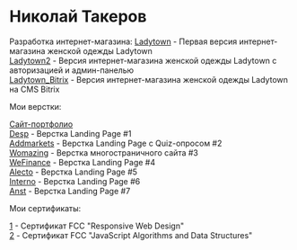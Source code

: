 # Николай Такеров

Разработка интернет-магазина:
[Ladytown](https://tacker115.github.io/ladytown/ "Ladytown") - Первая версия интернет-магазина женской одежды Ladytown <br>
[Ladytown2](https://tacker115.github.io/ladytown2/ "Ladytown2") - Версия интернет-магазина женской одежды Ladytown с авторизацией и админ-панелью <br>
[Ladytown_Bitrix](https://tacker115.github.io/ladytown_bitrix/ "Ladytown_Bitrix") - Версия интернет-магазина женской одежды Ladytown на CMS Bitrix <br>

Мои верстки:

[Сайт-портфолио](https://tacker115.github.io/portfolio/ "Сайт-портфолио") <br>
[Desp](https://tacker115.github.io/desp/ "Desp") - Верстка Landing Page #1 <br>
[Addmarkets](https://tacker115.github.io/addmarkets/ "Addmarkets") - Верстка Landing Page c Quiz-опросом #2 <br>
[Womazing](https://tacker115.github.io/womazing/ "Womazing") - Верстка многостраничного сайта #3 <br>
[WeFinance](https://tacker115.github.io/wef/ "WeFinance") - Верстка Landing Page #4 <br>
[Alecto](https://tacker115.github.io/alecto/ "Alecto") - Верстка Landing Page #5 <br>
[Interno](https://tacker115.github.io/interno/ "Interno") - Верстка Landing Page #6 <br>
[Anst](https://tacker115.github.io/anst/ "Anst") - Верстка Landing Page #7

Мои сертификаты:

[1]( https://www.freecodecamp.org/certification/nikolaytacker/responsive-web-design "#1") - Сертификат FCC "Responsive Web Design" <br>
[2]( https://www.freecodecamp.org/certification/nikolaytacker/javascript-algorithms-and-data-structures "#2") - Сертификат FCC "JavaScript Algorithms and Data Structures" 

